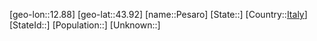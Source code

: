 ﻿---
location: [43.92,12.88]
type: City
tags:
- geo/City


SpocWebEntityId: 33317
isDeleted: false
confidential: public

---
[geo-lon::12.88]
[geo-lat::43.92]
[name::Pesaro]
[State::]
[Country::[Italy](geo/Continent/Europe/Italy.md)]
[StateId::]
[Population::]
[Unknown::]

